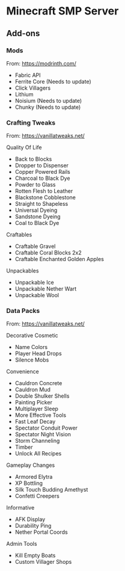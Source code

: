 # Minecraft SMP Server

## Add-ons

### Mods
From: https://modrinth.com/

- Fabric API
- Ferrite Core (Needs to update)
- Click Villagers
- Lithium
- Noisium (Needs to update)
- Chunky (Needs to update)

### Crafting Tweaks
From: https://vanillatweaks.net/

Quality Of Life
- Back to Blocks
- Dropper to Dispenser
- Copper Powered Rails
- Charcoal to Black Dye
- Powder to Glass
- Rotten Flesh to Leather
- Blackstone Cobblestone
- Straight to Shapeless
- Universal Dyeing
- Sandstone Dyeing
- Coal to Black Dye

Craftables
- Craftable Gravel
- Craftable Coral Blocks 2x2
- Craftable Enchanted Golden Apples

Unpackables
- Unpackable Ice
- Unpackable Nether Wart
- Unpackable Wool


### Data Packs
From: https://vanillatweaks.net/

Decorative Cosmetic
- Name Colors
- Player Head Drops
- Silence Mobs

Convenience
- Cauldron Concrete
- Cauldron Mud
- Double Shulker Shells
- Painting Picker
- Multiplayer Sleep
- More Effective Tools
- Fast Leaf Decay
- Spectator Conduit Power
- Spectator Night Vision
- Storm Channeling
- Timber
- Unlock All Recipes

Gameplay Changes
- Armored Elytra
- XP Bottling
- Silk Touch Budding Amethyst
- Confetti Creepers

Informative
- AFK Display
- Durability Ping
- Nether Portal Coords

Admin Tools
- Kill Empty Boats
- Custom Villager Shops
